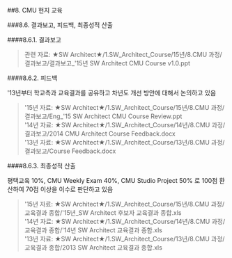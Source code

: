 ##8. CMU 현지 교육  

###8.6. 결과보고, 피드백, 최종성적 산출

####8.6.1. 결과보고

> 관련 자료: ★SW Architect★/1.SW_Architect_Course/15년/8.CMU 과정/결과보고/결과보고_'15년 SW Architect CMU Course v1.0.ppt 


####8.6.2. 피드백

'13년부터 학교측과 교육결과를 공유하고 차년도 개선 방안에 대해서 논의하고 있음 

> '15년 자료: ★SW Architect★/1.SW_Architect_Course/15년/8.CMU 과정/결과보고/Eng_'15 SW Architect CMU Course Review.ppt  
> '14년 자료: ★SW Architect★/1.SW_Architect_Course/14년/8.CMU 과정/결과보고/2014 CMU Architect Course Feedback.docx  
> '13년 자료: ★SW Architect★/1.SW_Architect_Course/13년/8.CMU 과정/결과보고/Course Feedback.docx  


####8.6.3. 최종성적 산출

평택교육 10%, CMU Weekly Exam 40%, CMU Studio Project 50% 로 100점 환산하여 70점 이상을 이수로 판단하고 있음  

> '15년 자료: ★SW Architect★/1.SW_Architect_Course/15년/8.CMU 과정/교육결과 종합/'15년_SW Architect 후보자 교육결과 종합.xls  
> '14년 자료: ★SW Architect★/1.SW_Architect_Course/14년/8.CMU 과정/교육결과 종합/'14년 SW Architect 교육결과 종합.xls  
> '13년 자료: ★SW Architect★/1.SW_Architect_Course/13년/8.CMU 과정/교육결과 종합/2013 SW Architect 교육결과 종합.xls  
>   